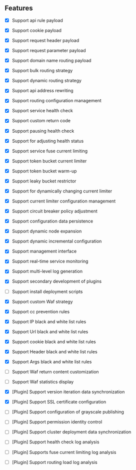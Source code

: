 ## Features

- [x] Support api rule payload

- [x] Support cookie payload

- [x] Support request header payload

- [x] Support request parameter payload

- [x] Support domain name routing payload

- [x] Support bulk routing strategy

- [x] Support dynamic routing strategy

- [x] Support api address rewriting

- [x] Support routing configuration management


- [x] Support service health check

- [x] Support custom return code

- [x] Support pausing health check

- [x] Support for adjusting health status


- [x] Support service fuse current limiting

- [x] Support token bucket current limiter

- [x] Support token bucket warm-up

- [x] Support leaky bucket restrictor

- [x] Support for dynamically changing current limiter

- [x] Support current limiter configuration management

- [x] Support circuit breaker policy adjustment


- [x] Support configuration data persistence

- [x] Support dynamic node expansion

- [x] Support dynamic incremental configuration

- [x] Support management interface

- [x] Support real-time service monitoring

- [x] Support multi-level log generation

- [x] Support secondary development of plugins

- [ ] Support install deployment scripts



- [x] Support custom Waf strategy

- [x] Support cc prevention rules

- [x] Support IP black and white list rules

- [x] Support Url black and white list rules

- [x] Support cookie black and white list rules

- [x] Support Header black and white list rules

- [x] Support Args black and white list rules

- [ ] Support Waf return content customization

- [ ] Support Waf statistics display



- [x] [Plugin] Support version iteration data synchronization

- [x] [Plugin] Support SSL certificate configuration

- [ ] [Plugin] Support configuration of grayscale publishing

- [ ] [Plugin] Support permission identity control

- [ ] [Plugin] Support cluster deployment data synchronization

- [ ] [Plugin] Support health check log analysis

- [ ] [Plugin] Supports fuse current limiting log analysis

- [ ] [Plugin] Support routing load log analysis